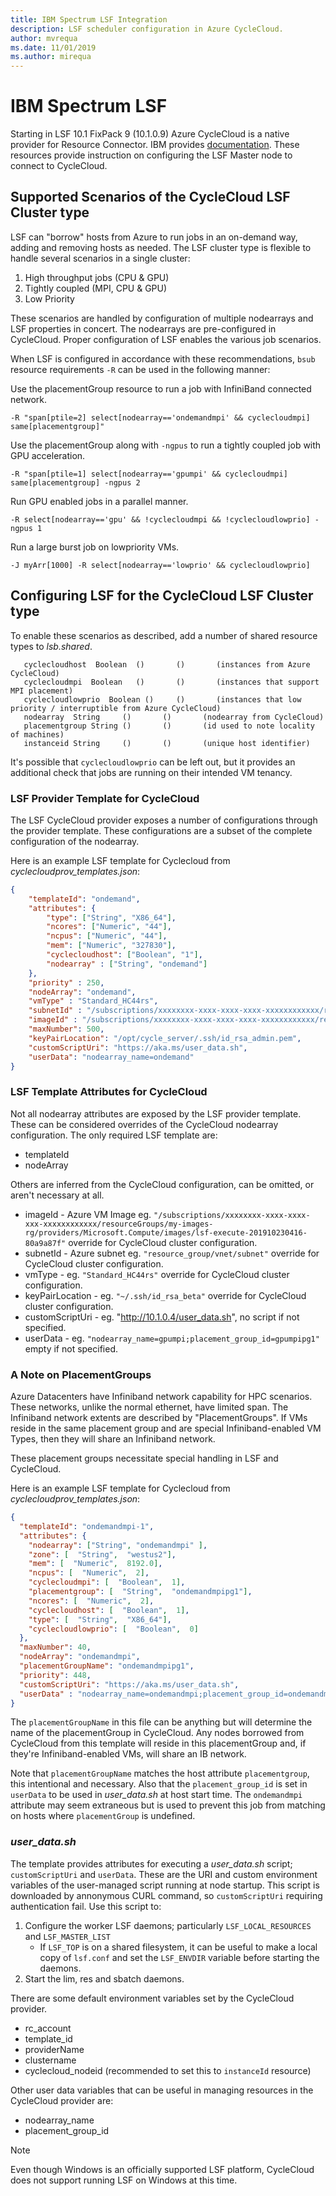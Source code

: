 ```yaml
---
title: IBM Spectrum LSF Integration
description: LSF scheduler configuration in Azure CycleCloud.
author: mvrequa
ms.date: 11/01/2019
ms.author: mirequa
---
```


# IBM Spectrum LSF

Starting in LSF 10.1 FixPack 9 (10.1.0.9) Azure CycleCloud is a native provider
for Resource Connector. IBM provides [documentation](https://www.ibm.com/support/knowledgecenter/en/SSWRJV_10.1.0/lsf_resource_connector/lsf_rc_cycle_config.html). These resources provide instruction on configuring the LSF Master node to connect to CycleCloud.

## Supported Scenarios of the CycleCloud LSF Cluster type

LSF can "borrow" hosts from Azure to run jobs in an on-demand way, adding and 
removing hosts as needed. The LSF 
cluster type is flexible to handle several scenarios in a single cluster:

1. High throughput jobs (CPU & GPU)
2. Tightly coupled (MPI, CPU & GPU)
3. Low Priority

These scenarios are handled by configuration of multiple nodearrays and LSF properties in concert. The nodearrays are pre-configured in  CycleCloud. Proper configuration of LSF enables the various job scenarios.

When LSF is configured in accordance with these recommendations, `bsub` resource requirements `-R` can be used in the following manner:

Use the placementGroup resource to run a job with InfiniBand connected network.

```
-R "span[ptile=2] select[nodearray=='ondemandmpi' && cyclecloudmpi] same[placementgroup]"
```

Use the placementGroup along with `-ngpus` to run a tightly coupled job with GPU 
acceleration.

```
-R "span[ptile=1] select[nodearray=='gpumpi' && cyclecloudmpi] same[placementgroup] -ngpus 2
```

Run GPU enabled jobs in a parallel manner.

```
-R select[nodearray=='gpu' && !cyclecloudmpi && !cyclecloudlowprio] -ngpus 1
```

Run a large burst job on lowpriority VMs.

```
-J myArr[1000] -R select[nodearray=='lowprio' && cyclecloudlowprio]
```

## Configuring LSF for the CycleCloud LSF Cluster type

To enable these scenarios as described, add a number of shared
resource types to _lsb.shared_.

``` 
   cyclecloudhost  Boolean  ()       ()       (instances from Azure CycleCloud)
   cyclecloudmpi  Boolean   ()       ()       (instances that support MPI placement)
   cyclecloudlowprio  Boolean ()     ()       (instances that low priority / interruptible from Azure CycleCloud)
   nodearray  String     ()       ()       (nodearray from CycleCloud)
   placementgroup String ()       ()       (id used to note locality of machines)
   instanceid String     ()       ()       (unique host identifier)
```

It's possible that `cyclecloudlowprio` can be left out, but it provides an additional check that jobs are running on their intended VM tenancy.

### LSF Provider Template for CycleCloud

The LSF CycleCloud provider exposes a number of configurations
through the provider template. These configurations are a subset of the complete configuration of the nodearray.

Here is an example LSF template for Cyclecloud from _cyclecloudprov_templates.json_:

``` json
{
    "templateId": "ondemand",
    "attributes": {
        "type": ["String", "X86_64"],
        "ncores": ["Numeric", "44"],
        "ncpus": ["Numeric", "44"],
        "mem": ["Numeric", "327830"],
        "cyclecloudhost": ["Boolean", "1"],
        "nodearray" : ["String", "ondemand"]
    },
    "priority" : 250,
    "nodeArray": "ondemand",
    "vmType" : "Standard_HC44rs",
    "subnetId" : "/subscriptions/xxxxxxxx-xxxx-xxxx-xxxx-xxxxxxxxxxxx/resourceGroups/azurecyclecloud-lab/providers/Microsoft.Network/virtualNetworks/hpc-network/subnets/compute",
    "imageId" : "/subscriptions/xxxxxxxx-xxxx-xxxx-xxxx-xxxxxxxxxxxx/resourceGroups/azurecyclecloud-lab/providers/Microsoft.Compute/images/lsf-worker-a4bc2f10",
    "maxNumber": 500,
    "keyPairLocation": "/opt/cycle_server/.ssh/id_rsa_admin.pem",
    "customScriptUri": "https://aka.ms/user_data.sh",
    "userData": "nodearray_name=ondemand"
}
```

### LSF Template Attributes for CycleCloud

Not all nodearray attributes are exposed by the LSF provider template.
These can be considered overrides of the CycleCloud
nodearray configuration. The only required LSF template are:

* templateId
* nodeArray

Others are inferred from the CycleCloud configuration, can be omitted, or aren't necessary at all.

* imageId - Azure VM Image eg. `"/subscriptions/xxxxxxxx-xxxx-xxxx-xxx-xxxxxxxxxxxx/resourceGroups/my-images-rg/providers/Microsoft.Compute/images/lsf-execute-201910230416-80a9a87f"` override for CycleCloud cluster configuration.
* subnetId - Azure subnet eg. `"resource_group/vnet/subnet"` override for CycleCloud cluster configuration.
* vmType - eg. `"Standard_HC44rs"` override for CycleCloud cluster configuration.
* keyPairLocation - eg. `"~/.ssh/id_rsa_beta"` override for CycleCloud cluster configuration.
* customScriptUri - eg. "http://10.1.0.4/user_data.sh", no script if not specified.
* userData - eg. `"nodearray_name=gpumpi;placement_group_id=gpumpipg1"` empty if not specified.

### A Note on PlacementGroups

Azure Datacenters have Infiniband network capability for HPC scenarios. These
networks, unlike the normal ethernet, have limited span. The Infiniband network
extents are described by "PlacementGroups". If VMs reside in the same placement
group and are special Infiniband-enabled VM Types, then they will share an 
Infiniband network. 

These placement groups necessitate special handling in LSF and CycleCloud.

Here is an example LSF template for Cyclecloud from _cyclecloudprov_templates.json_:

```json
{
  "templateId": "ondemandmpi-1",
  "attributes": {
    "nodearray": ["String", "ondemandmpi" ],
    "zone": [  "String",  "westus2"],
    "mem": [  "Numeric",  8192.0],
    "ncpus": [  "Numeric",  2],
    "cyclecloudmpi": [  "Boolean",  1],
    "placementgroup": [  "String",  "ondemandmpipg1"],
    "ncores": [  "Numeric",  2],
    "cyclecloudhost": [  "Boolean",  1],
    "type": [  "String",  "X86_64"],
    "cyclecloudlowprio": [  "Boolean",  0]
  },
  "maxNumber": 40,
  "nodeArray": "ondemandmpi",
  "placementGroupName": "ondemandmpipg1",
  "priority": 448,
  "customScriptUri": "https://aka.ms/user_data.sh",
  "userData" : "nodearray_name=ondemandmpi;placement_group_id=ondemandmpipg1"
}
```

The `placementGroupName` in this file can be anything but will determine the 
name of the placementGroup in CycleCloud. Any nodes borrowed from CycleCloud 
from this template will reside in this placementGroup and, if they're Infiniband-enabled VMs, will share an IB network.

Note that `placementGroupName` matches the host attribute `placementgroup`, this
intentional and necessary. Also that the
`placement_group_id` is set in `userData` to be used in _user_data.sh_ at 
host start time.
 The `ondemandmpi` attribute may seem extraneous but is used to 
prevent this job from 
matching on hosts where `placementGroup` is undefined.

### _user_data.sh_

The template provides attributes for executing a _user_data.sh_ script; `customScriptUri` and `userData`. These are the URI and custom environment variables of the user-managed script running at node startup. This script is downloaded by annonymous CURL command, so `customScriptUri` requiring authentication fail. Use this script to:

1. Configure the worker LSF daemons; particularly `LSF_LOCAL_RESOURCES` and `LSF_MASTER_LIST`
    - If `LSF_TOP` is on a shared filesystem, it can be useful to make a local copy of `lsf.conf` and set the `LSF_ENVDIR` variable before starting the daemons.
2. Start the lim, res and sbatch daemons.

There are some default environment variables set by the CycleCloud provider. 

* rc_account
* template_id 
* providerName
* clustername 
* cyclecloud_nodeid (recommended to set this to `instanceId` resource)

Other user data variables that can be useful in managing resources in the CycleCloud provider are:

* nodearray_name
* placement_group_id

> [!NOTE]
> Even though Windows is an officially supported LSF platform, CycleCloud does not support running LSF on Windows at this time.
